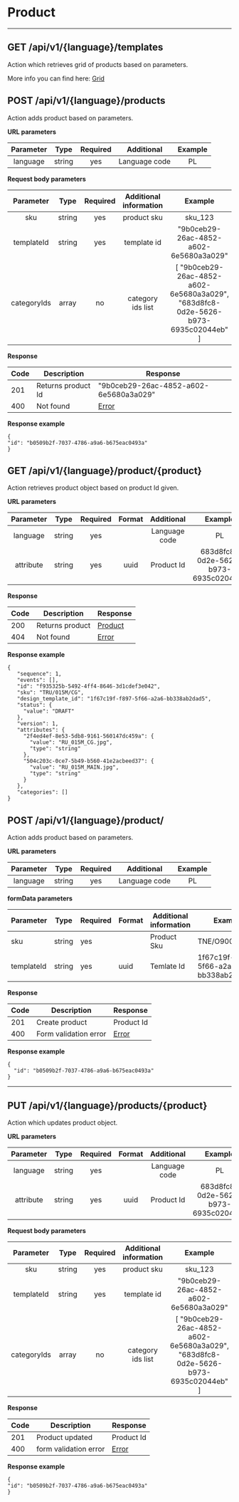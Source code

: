 # Product
----
## GET /api/v1/{language}/templates

Action which retrieves grid of products based on parameters.


More info you can find here: [Grid](backend/api/objects/grid.md)

## POST /api/v1/{language}/products

Action adds product based on parameters.

**URL parameters**

| Parameter |  Type  | Required |   Additional  | Example |
|:---------:|:------:|:--------:|:-------------:|:-------:|
|  language | string |    yes   | Language code |    PL   |


**Request body parameters**

|   Parameter  |    Type        | Required |    Additional information   |                          Example                         |
|:------------:|:--------------:|:--------:|:---------------------------:|:--------------------------------------------------------:|
|     sku      |    string      |    yes   |          product sku        |                         sku_123                          |
| templateId   |    string      |    yes   |          template id        |  "9b0ceb29-26ac-4852-a602-6e5680a3a029"                    |
| categoryIds  |    array       |    no    |          category ids list  |        [ "9b0ceb29-26ac-4852-a602-6e5680a3a029", "683d8fc8-0d2e-5626-b973-6935c02044eb" ] |


**Response**

| Code | Description       | Response                                    |
|------|-------------------|---------------------------------------------|
| 201  | Returns product Id| "9b0ceb29-26ac-4852-a602-6e5680a3a029"      |
| 400  | Not found         | [Error](backend/api/objects/error.md)        |


**Response example**

```
{
"id": "b0509b2f-7037-4786-a9a6-b675eac0493a"
}
```


## GET /api/v1/{language}/product/{product}

Action retrieves product object based on product Id given. 

**URL parameters**

| Parameter |  Type  | Required | Format |   Additional  | Example |
|:---------:|:------:|:--------:|:------:|:-------------:|:-------:|
|  language | string |    yes   |        | Language code |    PL   |
|  attribute| string |    yes   | uuid   | Product Id  | 683d8fc8-0d2e-5626-b973-6935c02044eb|


**Response**

| Code | Description       | Response                                    |
|------|-------------------|---------------------------------------------|
| 200  | Returns product   | [Product](backend/api/objects/product.md)|
| 404  | Not found         | [Error](backend/api/objects/error.md)        |


**Response example**

```
{
   "sequence": 1,
   "events": [],
   "id": "f935325b-5492-4ff4-8646-3d1cdef3e042",
   "sku": "TRU/015M/CG",
   "design_template_id": "1f67c19f-f897-5f66-a2a6-bb338ab2dad5",
   "status": {
     "value": "DRAFT"
   },
   "version": 1,
   "attributes": {
     "2f4ed4ef-8e53-5db8-9161-560147dc459a": {
       "value": "RU_015M_CG.jpg",
       "type": "string"
     },
     "504c203c-0ce7-5b49-b560-41e2acbeed37": {
       "value": "RU_015M_MAIN.jpg",
       "type": "string"
     }
   },
   "categories": []
}
```



## POST /api/v1/{language}/product/

Action adds product based on parameters.

**URL parameters**

| Parameter |  Type  | Required |   Additional  | Example |
|:---------:|:------:|:--------:|:-------------:|:-------:|
|  language | string |    yes   | Language code |    PL   |


**formData parameters**

| Parameter | Type   | Required |Format| Additional information | Example |
|-----------|--------|----------|------|------------------------|---------|
| sku       | string | yes      |      | Product Sku            | TNE/O90014/SZ1 |
| templateId| string | yes      |uuid  | Temlate Id            | 1f67c19f-f897-5f66-a2a6-bb338ab2dad5|

**Response**

| Code | Description       | Response                                    |
|------|-------------------|---------------------------------------------|
| 201  | Create product    | Product Id |
| 400  | Form validation error | [Error](backend/api/objects/error.md)        |

**Response example**

```
{
  "id": "b0509b2f-7037-4786-a9a6-b675eac0493a"
}
```

______________________________________________________________________________________

## PUT /api/v1/{language}/products/{product}

Action which updates product object.


**URL parameters**

| Parameter |  Type  | Required | Format |   Additional  | Example |
|:---------:|:------:|:--------:|:------:|:-------------:|:-------:|
|  language | string |    yes   |        | Language code |    PL   |
|  attribute| string |    yes   | uuid   | Product Id  | 683d8fc8-0d2e-5626-b973-6935c02044eb|



**Request body parameters**

|   Parameter  |    Type        | Required |    Additional information   |                          Example                         |
|:------------:|:--------------:|:--------:|:---------------------------:|:--------------------------------------------------------:|
|     sku      |    string      |    yes   |          product sku        |                         sku_123                          |
| templateId   |    string      |    yes   |          template id        |  "9b0ceb29-26ac-4852-a602-6e5680a3a029"                    |
| categoryIds  |    array       |    no    |          category ids list  |        [ "9b0ceb29-26ac-4852-a602-6e5680a3a029", "683d8fc8-0d2e-5626-b973-6935c02044eb" ] |



**Response**

| Code | Description       | Response                                    |
|------|-------------------|---------------------------------------------|
| 201  | Product updated   | Product Id                 |
| 400  | form validation error         | [Error](backend/api/objects/error.md)        |


**Response example**

```
{
"id": "b0509b2f-7037-4786-a9a6-b675eac0493a"
}
```
